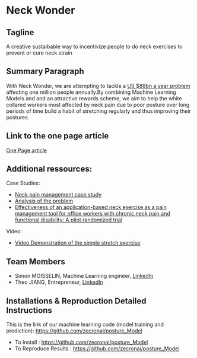 # Neck Wonder

## Tagline

A creative sustaibable way to incentivize people to do neck exercises to prevent or cure neck strain 

## Summary Paragraph

With Neck Wonder, we are attempting to tackle a [US $88bn a year problem](https://www.theguardian.com/society/2017/feb/10/epidemic-of-untreatable-back-and-neck-pain-costs-billions-study-finds) affecting one million people annually.By combining Machine Learning Models and and an attractive rewards scheme, we aim to help the white collared workers most affected by neck pain due to poor posture over long periods of time build a habit of stretching regularly and thus improving their postures. 

## Link to the one page article

[One Page article](One_Page_Article.md)

## Additional ressources:

Case Studies:
- [Neck pain management case study](https://www.physio-pedia.com/The_Management_of_Neck_pain:_A_Case_Study)
- [Analysis of the problem](https://www.theguardian.com/society/2017/feb/10/epidemic-of-untreatable-back-and-neck-pain-costs-billions-study-finds)
- [Effectiveness of an application-based neck exercise as a pain management tool for office workers with chronic neck pain and functional disability: A pilot randomized trial](https://www-sciencedirect-com.libproxy1.nus.edu.sg/science/article/pii/S1876382017300987#!)

Video:
- [Video Demonstration of the simple stretch exercise]()

## Team Members
- Simon MOISSELIN, Machine Learning engineer, [LinkedIn](https://www.linkedin.com/in/simonmoisselin/)
- Theo JIANG, Entrepreneur, [LinkedIn](https://www.linkedin.com/in/theo-jiang-852662173/)

## Installations & Reproduction Detailed Instructions

This is the link of our machine learning code (model training and prediction):
https://github.com/zecronai/posture_Model

- To Install : https://github.com/zecronai/posture_Model
- To Reproduce Results : https://github.com/zecronai/posture_Model


